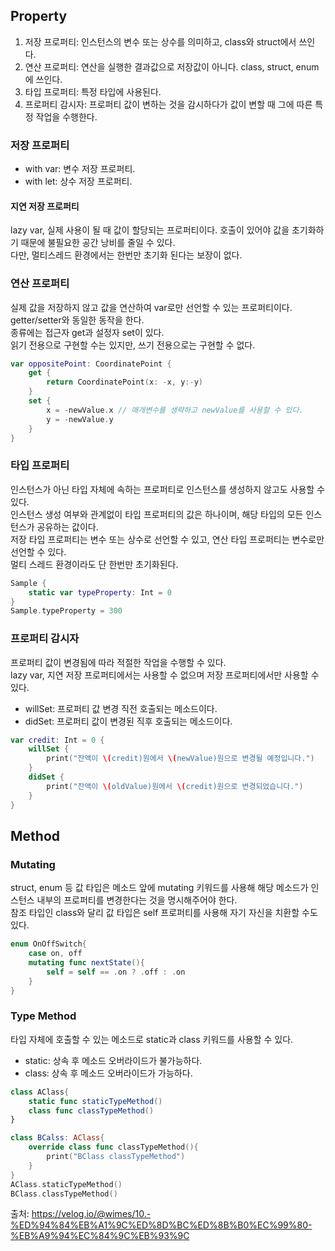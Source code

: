 ## Property  
1. 저장 프로퍼티: 인스턴스의 변수 또는 상수를 의미하고, class와 struct에서 쓰인다.  
2. 연산 프로퍼티: 연산을 실행한 결과값으로 저장값이 아니다. class, struct, enum에 쓰인다.  
3. 타입 프로퍼티: 특정 타입에 사용된다.  
4. 프로퍼티 감시자: 프로퍼티 값이 변하는 것을 감시하다가 값이 변할 때 그에 따른 특정 작업을 수행한다.  
  
  
### 저장 프로퍼티  
- with var: 변수 저장 프로퍼티.  
- with let: 상수 저장 프로퍼티.  
  
#### 지연 저장 프로퍼티  
lazy var, 실제 사용이 될 때 값이 할당되는 프로퍼티이다. 호출이 있어야 값을 초기화하기 때문에 불필요한 공간 낭비를 줄일 수 있다.  
다만, 멀티스레드 환경에서는 한번만 초기화 된다는 보장이 없다.  
  
### 연산 프로퍼티  
실제 값을 저장하지 않고 값을 연산하여 var로만 선언할 수 있는 프로퍼티이다. getter/setter와 동일한 동작을 한다.  
종류에는 접근자 get과 설정자 set이 있다.  
읽기 전용으로 구현할 수는 있지만, 쓰기 전용으로는 구현할 수 없다.  
  
```swift
var oppositePoint: CoordinatePoint {
	get {
		return CoordinatePoint(x: -x, y:-y)
	}
	set {
		x = -newValue.x // 매개변수를 생략하고 newValue를 사용할 수 있다.
		y = -newValue.y
	}
}
```  
  
  
### 타입 프로퍼티  
인스턴스가 아닌 타입 자체에 속하는 프로퍼티로 인스턴스를 생성하지 않고도 사용할 수 있다.  
인스턴스 생성 여부와 관계없이 타입 프로퍼티의 값은 하나이며, 해당 타입의 모든 인스턴스가 공유하는 값이다.  
저장 타입 프로퍼티는 변수 또는 상수로 선언할 수 있고, 연산 타입 프로퍼티는 변수로만 선언할 수 있다.  
멀티 스레드 환경이라도 단 한번만 초기화된다.  
  
```swift
Sample {
	static var typeProperty: Int = 0
}
Sample.typeProperty = 300
```  
  

### 프로퍼티 감시자  
프로퍼티 값이 변경됨에 따라 적절한 작업을 수행할 수 있다.  
lazy var, 지연 저장 프로퍼티에서는 사용할 수 없으며 저장 프로퍼티에서만 사용할 수 있다.  
- willSet: 프로퍼티 값 변경 직전 호출되는 메소드이다.  
- didSet: 프로퍼티 값이 변경된 직후 호출되는 메소드이다.  
  
```swift
var credit: Int = 0 {
	willSet {
		print("잔액이 \(credit)원에서 \(newValue)원으로 변경될 예정입니다.")
	}
	didSet {
		print("잔액이 \(oldValue)원에서 \(credit)원으로 변경되었습니다.")
	}
}
```  
  
  
  
  
## Method  
  
  
### Mutating  
struct, enum 등 값 타입은 메소드 앞에 mutating 키워드를 사용해 해당 메소드가 인스턴스 내부의 프로퍼티를 변경한다는 것을 명시해주어야 한다.  
참조 타입인 class와 달리 값 타입은 self 프로퍼티를 사용해 자기 자신을 치환할 수도 있다.  
  
```swift
enum OnOffSwitch{
    case on, off
    mutating func nextState(){
        self = self == .on ? .off : .on
    }
}
```  
  
  
### Type Method  
타입 자체에 호출할 수 있는 메소드로 static과 class 키워드를 사용할 수 있다.  
- static: 상속 후 메소드 오버라이드가 불가능하다.  
- class: 상속 후 메소드 오버라이드가 가능하다.  
  
```swift
class AClass{
    static func staticTypeMethod()
    class func classTypeMethod()
}

class BCalss: AClass{
    override class func classTypeMethod(){
        print("BClass classTypeMethod")
    }
}
AClass.staticTypeMethod()
BClass.classTypeMethod()
```  
  
  
  
  
출처: https://velog.io/@wimes/10.-%ED%94%84%EB%A1%9C%ED%8D%BC%ED%8B%B0%EC%99%80-%EB%A9%94%EC%84%9C%EB%93%9C  